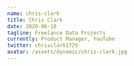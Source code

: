 ```yaml
---
name: chris-clark
title: Chris Clark
date: 2020-06-10
tagline: Freelance Data Projects
currently: Product Manager, YouTube
twitter: chrisclark1729
avatar: /assets/dynamic/chris-clark.jpg
---
```

